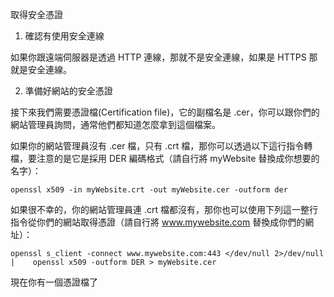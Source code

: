 取得安全憑證

1. 確認有使用安全連線

如果你跟遠端伺服器是透過 HTTP 連線，那就不是安全連線，如果是 HTTPS 那就是安全連線。

2. 準備好網站的安全憑證

接下來我們需要憑證檔(Certification file)，它的副檔名是 .cer，你可以跟你們的網站管理員詢問，通常他們都知道怎麼拿到這個檔案。

如果你的網站管理員沒有 .cer 檔，只有 .crt 檔，那你可以透過以下這行指令轉檔，要注意的是它是採用 DER 編碼格式（請自行將 myWebsite 替換成你想要的名字）：

	openssl x509 -in myWebsite.crt -out myWebsite.cer -outform der

如果很不幸的，你的網站管理員連 .crt 檔都沒有，那你也可以使用下列這一整行指令從你們的網站取得憑證（請自行將 www.mywebsite.com 替換成你們的網址）：

	openssl s_client -connect www.mywebsite.com:443 </dev/null 2>/dev/null | 	openssl x509 -outform DER > myWebsite.cer

現在你有一個憑證檔了